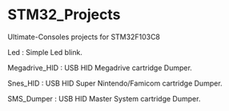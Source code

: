 # STM32_Projects
Ultimate-Consoles projects for STM32F103C8

Led : Simple Led blink.

Megadrive_HID : USB HID Megadrive cartridge Dumper.

Snes_HID : USB HID Super Nintendo/Famicom cartridge Dumper.

SMS_Dumper : USB HID  Master System cartridge Dumper.
